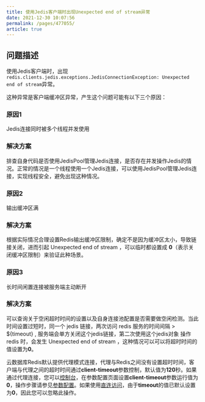 ```yaml
---
title: 使用Jedis客户端时出现Unexpected end of stream异常
date: 2021-12-30 10:07:56
permalink: /pages/477055/
article: true
---
```


## 问题描述

使用Jedis客户端时，出现`redis.clients.jedis.exceptions.JedisConnectionException: Unexpected end of stream`异常。

这种异常是客户端缓冲区异常，产生这个问题可能有以下三个原因：

### 原因1

Jedis连接同时被多个线程并发使用

### 解决方案

排查自身代码是否使用JedisPool管理Jedis连接，是否存在并发操作Jedis的情况。正常的情况是一个线程使用一个Jedis连接，可以使用JedisPool管理Jedis连接，实现线程安全，避免出现这种情况。

### 原因2

输出缓冲区满

### 解决方案

根据实际情况合理设置Redis输出缓冲区限制，确定不是因为缓冲区太小，导致链接关闭，进而引起 Unexpected end of stream ，可以临时都设置成 **0**（表示关闭缓冲区限制）来验证此种场景。

### 原因3

长时间闲置连接被服务端主动断开

### 解决方案

可以查询关于空闲超时时间的设置以及自身连接池配置是否需要做空闲检测。当此时间设置过短时，同一个 jedis 链接，两次访问 redis 服务的时间间隔 > ${timeout} , 服务端会单方关闭这个jedis链接，第二次使用这个jedis对象 操作 redis 时，会发生 Unexpected end of stream ，这种情况可以可以将超时时间的值设置为**0**。

云数据库Redis默认提供代理模式连接，代理与Redis之间没有设置超时时间，客户端与代理之间的超时时间通过**client-timeout**参数控制，默认值为**120**秒。如果通过代理连接，您可以[控制台](https://console.capitalonline.net/dbinstances)，在参数配置页面设置**client-timeout**参数运行值为**0**，操作步骤请参见[参数配置](./../05.操作指南/08.参数配置.md)。如果使用[直连访问](./../05.操作指南/03.连接实例/03.使用直连地址连接.md)，由于**timeout**的值已默认设置为**0**，因此您可以忽略此操作。

